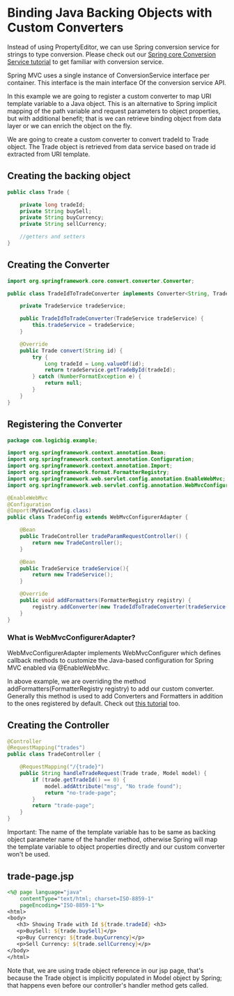 # Binding Java Backing Objects with Custom Converters

Instead of using PropertyEditor, we can use Spring conversion service for strings to type conversion. Please check out our [Spring core Conversion Service tutorial](https://www.logicbig.com/tutorials/spring-framework/spring-core/conversion-service.html) to get familiar with conversion service.

Spring MVC uses a single instance of ConversionService interface per container. This interface is the main interface Of the conversion service API.

In this example we are going to register a custom converter to map URI template variable to a Java object. This is an alternative to Spring implicit mapping of the path variable and request parameters to object properties, but with additional benefit; that is we can retrieve binding object from data layer or we can enrich the object on the fly.

We are going to create a custom converter to convert tradeId to Trade object. The Trade object is retrieved from data service based on trade id extracted from URI template.

## Creating the backing object

```java
public class Trade {

    private long tradeId;
    private String buySell;
    private String buyCurrency;
    private String sellCurrency;

    //getters and setters
}
```

## Creating the Converter

```java
import org.springframework.core.convert.converter.Converter;

public class TradeIdToTradeConverter implements Converter<String, Trade> {

    private TradeService tradeService;

    public TradeIdToTradeConverter(TradeService tradeService) {
        this.tradeService = tradeService;
    }

    @Override
    public Trade convert(String id) {
        try {
            Long tradeId = Long.valueOf(id);
            return tradeService.getTradeById(tradeId);
        } catch (NumberFormatException e) {
            return null;
        }
    }
}
```

## Registering the Converter

```java
package com.logicbig.example;

import org.springframework.context.annotation.Bean;
import org.springframework.context.annotation.Configuration;
import org.springframework.context.annotation.Import;
import org.springframework.format.FormatterRegistry;
import org.springframework.web.servlet.config.annotation.EnableWebMvc;
import org.springframework.web.servlet.config.annotation.WebMvcConfigurerAdapter;

@EnableWebMvc
@Configuration
@Import(MyViewConfig.class)
public class TradeConfig extends WebMvcConfigurerAdapter {

    @Bean
    public TradeController tradeParamRequestController() {
        return new TradeController();
    }

    @Bean
    public TradeService tradeService(){
        return new TradeService();
    }

    @Override
    public void addFormatters(FormatterRegistry registry) {
        registry.addConverter(new TradeIdToTradeConverter(tradeService()));
    }
}
```

### What is WebMvcConfigurerAdapter?

WebMvcConfigurerAdapter implements WebMvcConfigurer which defines callback methods to customize the Java-based configuration for Spring MVC enabled via @EnableWebMvc.

In above example, we are overriding the method addFormatters(FormatterRegistry registry) to add our custom converter. Generally this method is used to add Converters and Formatters in addition to the ones registered by default. Check out [this tutorial](https://www.logicbig.com/tutorials/spring-framework/spring-web-mvc/spring-enablewebmvc-annotation.html#how-to-customize-configurations?) too.

## Creating the Controller

```java
@Controller
@RequestMapping("trades")
public class TradeController {

    @RequestMapping("/{trade}")
    public String handleTradeRequest(Trade trade, Model model) {
        if (trade.getTradeId() == 0) {
            model.addAttribute("msg", "No trade found");
            return "no-trade-page";
        }
        return "trade-page";
    }
}
```

Important: The name of the template variable has to be same as backing object parameter name of the handler method, otherwise Spring will map the template variable to object properties directly and our custom converter won't be used.


## trade-page.jsp

```jsp
<%@ page language="java"
    contentType="text/html; charset=ISO-8859-1"
    pageEncoding="ISO-8859-1"%>
<html>
<body>
   <h3> Showing Trade with Id ${trade.tradeId} <h3>
   <p>BuySell: ${trade.buySell}</p>
   <p>Buy Currency: ${trade.buyCurrency}</p>
   <p>Sell Currency: ${trade.sellCurrency}</p>
</body>
</html>
```

Note that, we are using trade object reference in our jsp page, that's because the Trade object is implicitly populated in Model object by Spring; that happens even before our controller's handler method gets called.

